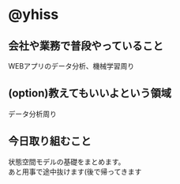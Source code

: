 # @yhiss

## 会社や業務で普段やっていること
WEBアプリのデータ分析、機械学習周り

## (option)教えてもいいよという領域
データ分析周り

## 今日取り組むこと
状態空間モデルの基礎をまとめます。  
あと用事で途中抜けます(後で帰ってきます
